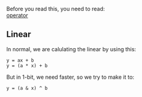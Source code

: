 Before you read this, you need to read:<br>
[operator](operator.md)

## Linear

In normal, we are calulating the linear by using this:

```
y = ax + b
y = (a * x) + b
```

But in 1-bit, we need faster, so we try to make it to:

```
y = (a & x) ^ b
```
